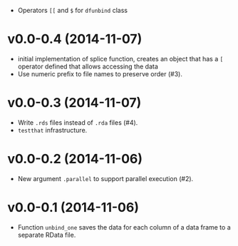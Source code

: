 * Operators `[[` and `$` for `dfunbind` class

v0.0-0.4 (2014-11-07)
===

* initial implementation of splice function, creates an object that has a `[`
  operator defined that allows accessing the data
* Use numeric prefix to file names to preserve order (#3).

v0.0-0.3 (2014-11-07)
===

* Write `.rds` files instead of `.rda` files (#4).
* `testthat` infrastructure.

v0.0-0.2 (2014-11-06)
===

* New argument `.parallel` to support parallel execution (#2).

v0.0-0.1 (2014-11-06)
===

* Function `unbind_one` saves the data for each column of a data frame to a
  separate RData file.
